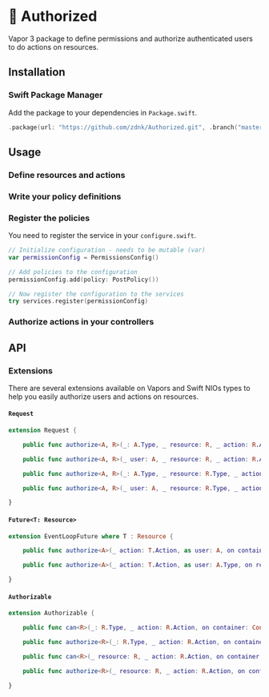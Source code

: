 # 🔐 Authorized

Vapor 3 package to define permissions and authorize authenticated users to do actions on resources.

## Installation

### Swift Package Manager

Add the package to your dependencies in `Package.swift`.

```swift
.package(url: "https://github.com/zdnk/Authorized.git", .branch("master"))
```

## Usage

### Define resources and actions

### Write your policy definitions

### Register the policies

You need to register the service in your `configure.swift`.

```swift
// Initialize configuration - needs to be mutable (var)
var permissionConfig = PermissionsConfig()

// Add policies to the configuration
permissionConfig.add(policy: PostPolicy())

// Now register the configuration to the services
try services.register(permissionConfig)
```

### Authorize actions in your controllers 

## API

### Extensions

There are several extensions available on Vapors and Swift NIOs types to help you easily authorize users and actions on resources.

#### `Request`

```swift
extension Request {

    public func authorize<A, R>(_: A.Type, _ resource: R, _ action: R.Action) throws -> Future<R> where A : Authenticatable, A : Authorizable, R : Resource

    public func authorize<A, R>(_ user: A, _ resource: R, _ action: R.Action) throws -> Future<R> where A : Authorizable, R : Resource

    public func authorize<A, R>(_: A.Type, _ resource: R.Type, _ action: R.Action) throws -> Future<Void> where A : Authenticatable, A : Authorizable, R : Resource

    public func authorize<A, R>(_ user: A, _ resource: R.Type, _ action: R.Action) throws -> Future<Void> where A : Authorizable, R : Resource

}
```

#### `Future<T: Resource>`

```swift
extension EventLoopFuture where T : Resource {

    public func authorize<A>(_ action: T.Action, as user: A, on container: Container) -> Future<T> where A : Authorizable

    public func authorize<A>(_ action: T.Action, as user: A.Type, on request: Request) -> Future<T> where A : Authenticatable, A : Authorizable

}
```
#### `Authorizable`

```swift
extension Authorizable {

    public func can<R>(_: R.Type, _ action: R.Action, on container: Container) throws -> Future<Bool> where R : Resource

    public func authorize<R>(_: R.Type, _ action: R.Action, on container: Container) throws -> Future<Void> where R : Resource

    public func can<R>(_ resource: R, _ action: R.Action, on container: Container) throws -> Future<Bool> where R : Resource

    public func authorize<R>(_ resource: R, _ action: R.Action, on container: Container) throws -> Future<R> where R : Resource

}
```
